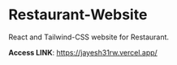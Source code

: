 # Restaurant-Website
 React and Tailwind-CSS website for Restaurant.

 **Access LINK**: https://jayesh31rw.vercel.app/
